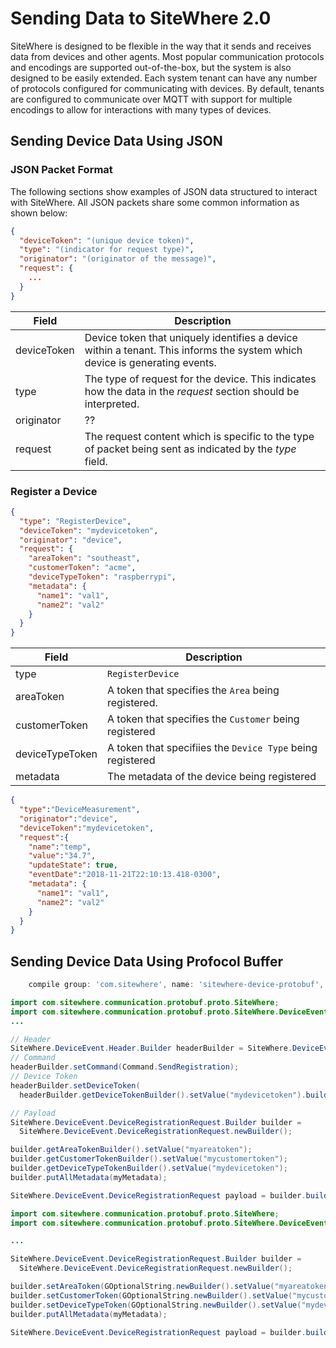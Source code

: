 # Sending Data to SiteWhere 2.0

SiteWhere is designed to be flexible in the way that it sends and receives data from devices and other agents.
Most popular communication protocols and encodings are supported out-of-the-box, but the system is also designed
to be easily extended. Each system tenant can have any number of protocols configured for communicating with
devices. By default, tenants are configured to communicate over MQTT with support for multiple encodings
to allow for interactions with many types of devices.

## Sending Device Data Using JSON

### JSON Packet Format

The following sections show examples of JSON data structured to interact with SiteWhere. All JSON packets share
some common information as shown below:

```json
{
  "deviceToken": "(unique device token)",
  "type": "(indicator for request type)",
  "originator": "(originator of the message)",
  "request": {
    ...
  }
}
```

| Field       | Description                               |
| ----------- | ----------------------------------------- |
| deviceToken | Device token that uniquely identifies a device within a tenant. This informs the system which device is generating events.|
| type        | The type of request for the device. This indicates how the data in the _request_ section should be interpreted. |
| originator  | ?? |
| request     | The request content which is specific to the type of packet being sent as indicated by the _type_ field. |

### Register a Device

```json
{
  "type": "RegisterDevice",
  "deviceToken": "mydevicetoken",
  "originator": "device",
  "request": {
    "areaToken": "southeast",
    "customerToken": "acme",
    "deviceTypeToken": "raspberrypi",
    "metadata": {
      "name1": "val1",
      "name2": "val2"
    }
  }
}
```

| Field           | Description                                                |
| --------------- | ---------------------------------------------------------- |
| type            | `RegisterDevice`                                           |
| areaToken       | A token that specifies the `Area` being registered.        |
| customerToken   | A token that specifies the `Customer` being registered     |
| deviceTypeToken | A token that specifiies the `Device Type` being registered |
| metadata        | The metadata of the device being registered                |

```json
{
  "type":"DeviceMeasurement",
  "originator":"device",
  "deviceToken":"mydevicetoken",
  "request":{
    "name":"temp",
    "value":"34.7",
    "updateState": true,
    "eventDate":"2018-11-21T22:10:13.418-0300",
    "metadata": {
      "name1": "val1",
      "name2": "val2"
    }
  }
}
```

## Sending Device Data Using Profocol Buffer

```gradle
    compile group: 'com.sitewhere', name: 'sitewhere-device-protobuf', version:'2.0.0-SNAPSHOT'
```

```java
import com.sitewhere.communication.protobuf.proto.SiteWhere;
import com.sitewhere.communication.protobuf.proto.SiteWhere.DeviceEvent.Command;
...

// Header
SiteWhere.DeviceEvent.Header.Builder headerBuilder = SiteWhere.DeviceEvent.Header.newBuilder();
// Command
headerBuilder.setCommand(Command.SendRegistration);
// Device Token
headerBuilder.setDeviceToken(
  headerBuilder.getDeviceTokenBuilder().setValue("mydevicetoken").build());

// Payload
SiteWhere.DeviceEvent.DeviceRegistrationRequest.Builder builder =
  SiteWhere.DeviceEvent.DeviceRegistrationRequest.newBuilder();

builder.getAreaTokenBuilder().setValue("myareatoken");
builder.getCustomerTokenBuilder().setValue("mycustomertoken");
builder.getDeviceTypeTokenBuilder().setValue("mydevicetoken");
builder.putAllMetadata(myMetadata);

SiteWhere.DeviceEvent.DeviceRegistrationRequest payload = builder.build();
```

```java
import com.sitewhere.communication.protobuf.proto.SiteWhere;
import com.sitewhere.communication.protobuf.proto.SiteWhere.DeviceEvent.Measurement;

...

SiteWhere.DeviceEvent.DeviceRegistrationRequest.Builder builder =
  SiteWhere.DeviceEvent.DeviceRegistrationRequest.newBuilder();

builder.setAreaToken(GOptionalString.newBuilder().setValue("myareatoken"));
builder.setCustomerToken(GOptionalString.newBuilder().setValue("mycustomertoken"));
builder.setDeviceTypeToken(GOptionalString.newBuilder().setValue("mydevicetoken"));
builder.putAllMetadata(myMetadata);

SiteWhere.DeviceEvent.DeviceRegistrationRequest payload = builder.build();
```
